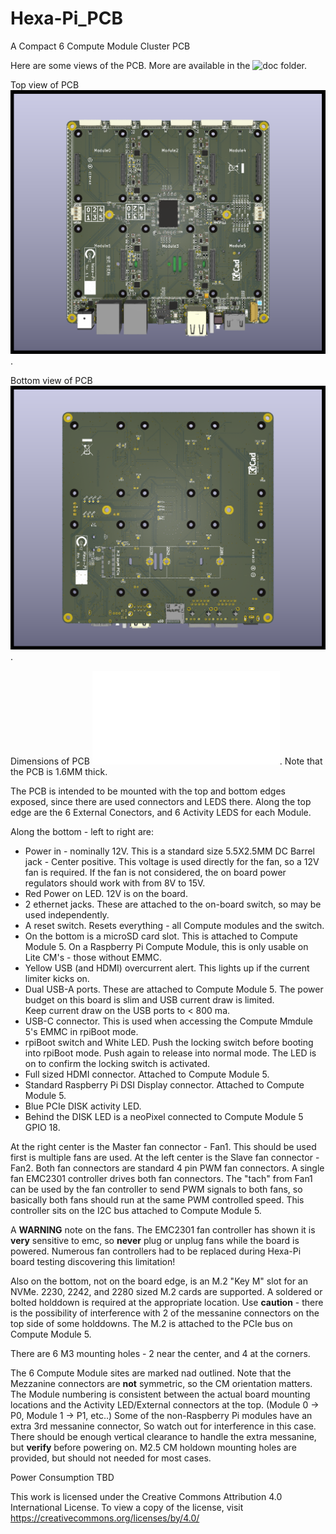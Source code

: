# Hexa-Pi_PCB
A Compact 6 Compute Module Cluster PCB

Here are some views of the PCB.
More are available in the ![doc](doc/) folder.

Top view of PCB
![Top View](doc/Hexa-Pi_1.1_TOP.png).

Bottom view of PCB
![Bottom View](doc/Hexa-Pi_1.1_BOT.png).

Dimensions of PCB
![Dimension View](doc/Hexa-Pi_1.1-DIMENSIONS.pdf).
Note that the PCB is 1.6MM thick.

The PCB is intended to be mounted with the top and bottom edges exposed, since there are used connectors and LEDS there.
Along the top edge are the 6 External Conectors, and 6 Activity LEDS for each Module.

Along the bottom - left to right are:
- Power in - nominally 12V. This is a standard size 5.5X2.5MM DC Barrel jack - Center positive.
  This voltage is used directly for the fan, so a 12V fan is required.
  If the fan is not considered, the on board power regulators should work with from 8V to 15V.
- Red Power on LED.  12V is on the board.
- 2 ethernet jacks. These are attached to the on-board switch, so may be used independently.
- A reset switch. Resets everything - all Compute modules and the switch.
- On the bottom is a microSD card slot. This is attached to Compute Module 5.
  On a Raspberry Pi Compute Module, this is only usable on Lite CM's - those without EMMC.
- Yellow USB (and HDMI) overcurrent alert.  This lights up if the current limiter kicks on.
- Dual USB-A ports.  These are attached to Compute Module 5.
  The power budget on this board is slim and USB current draw is limited.  
  Keep current draw on the USB ports to < 800 ma.
- USB-C connector.  This is used when accessing the Compute Mmdule 5's EMMC in rpiBoot mode.
- rpiBoot switch and White LED.  Push the locking switch before booting into rpiBoot mode.
  Push again to release into normal mode.
  The LED is on to confirm the locking switch is activated.
- Full sized HDMI connector.  Attached to Compute Module 5.
- Standard Raspberry Pi DSI Display connector. Attached to Compute Module 5.
- Blue PCIe DISK activity LED.
- Behind the DISK LED is a neoPixel connected to Compute Module 5 GPIO 18.

At the right center is the Master fan connector - Fan1.
This should be used first is multiple fans are used.
At the left center is the Slave fan connector - Fan2.
Both fan connectors are standard 4 pin PWM fan connectors.
A single fan EMC2301 controller drives both fan connectors.
The "tach" from Fan1 can be used by the fan controller to send PWM signals to both fans,
so basically both fans should run at the same PWM controlled speed.
This controller sits on the I2C bus attached to Compute Module 5.

A **WARNING** note on the fans. The EMC2301 fan controller has shown it is **very**
sensitive to emc, so **never** plug or unplug fans while the board is powered.
Numerous fan controllers had to be replaced during Hexa-Pi board testing discovering this limitation!

Also on the bottom, not on the board edge, is an M.2 "Key M" slot for an NVMe.
2230, 2242, and 2280 sized M.2 cards are supported.
A soldered or bolted holddown is required at the appropriate location.
Use **caution** - there is the possibility of interference with 2 of the messanine
connectors on the top side of some holddowns.
The M.2 is attached to the PCIe bus on Compute Module 5.

There are 6 M3 mounting holes - 2 near the center, and 4 at the corners.

The 6 Compute Module sites are marked nad outlined.
Note that the Mezzanine connectors are **not** symmetric, so the CM orientation matters.
The Module numbering is consistent between the actual board mounting locations and the 
Activity LED/External connectors at the top. (Module 0 -> P0, Module 1 -> P1, etc..)
Some of the non-Raspberry Pi modules have an extra 3rd messanine connector, So watch out for interference in this case.  
There should be enough vertical clearance to handle the extra messanine, but **verify** before powering on.
M2.5 CM holdown mounting holes are provided, but should not needed for most cases.


Power Consumption TBD


This work is licensed under the Creative Commons Attribution 4.0 International License. To view a copy of the license, visit https://creativecommons.org/licenses/by/4.0/
